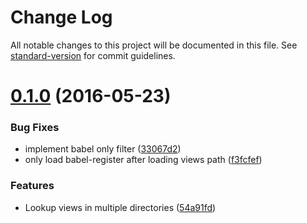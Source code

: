 # Change Log

All notable changes to this project will be documented in this file. See [standard-version](https://github.com/conventional-changelog/standard-version) for commit guidelines.

<a name="0.1.0"></a>
# [0.1.0](https://github.com/mklabs/tilt-views-react/compare/v1.0.0...v0.1.0) (2016-05-23)


### Bug Fixes

* implement babel only filter ([33067d2](https://github.com/mklabs/tilt-views-react/commit/33067d2))
* only load babel-register after loading views path ([f3fcfef](https://github.com/mklabs/tilt-views-react/commit/f3fcfef))


### Features

* Lookup views in multiple directories ([54a91fd](https://github.com/mklabs/tilt-views-react/commit/54a91fd))
